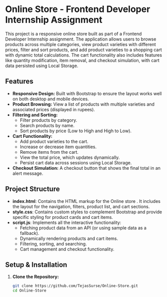 # Online Store - Frontend Developer Internship Assignment

This project is a responsive online store built as part of a Frontend Developer Internship assignment. The application allows users to browse products across multiple categories, view product varieties with different prices, filter and sort products, and add product varieties to a shopping cart with dynamic total calculations. The cart functionality also includes features like quantity modification, item removal, and checkout simulation, with cart data persisted using Local Storage.

## Features

- **Responsive Design:** Built with Bootstrap to ensure the layout works well on both desktop and mobile devices.
- **Product Browsing:** View a list of products with multiple varieties and associated prices (displayed in rupees).
- **Filtering and Sorting:** 
  - Filter products by category.
  - Search products by name.
  - Sort products by price (Low to High and High to Low).
- **Cart Functionality:**
  - Add product varieties to the cart.
  - Increase or decrease item quantities.
  - Remove items from the cart.
  - View the total price, which updates dynamically.
  - Persist cart data across sessions using Local Storage.
- **Checkout Simulation:** A checkout button that shows the final total in an alert message.

## Project Structure

- **index.html**: Contains the HTML markup for the Online store . It includes the layout for the navigation, filters, product list, and cart sections.
- **style.css**: Contains custom styles to complement Bootstrap and provide specific styling for product cards and cart items.
- **script.js**: Implements all the interactive functionality:
  - Fetching product data from an API (or using sample data as a fallback).
  - Dynamically rendering products and cart items.
  - Filtering, sorting, and searching.
  - Cart management and checkout functionality.

## Setup & Installation

1. **Clone the Repository:**

   ```bash
   git clone https://github.com/TejasSurse/Online-Store.git
   cd Online-Store
